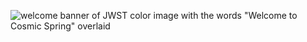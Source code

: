 ![welcome banner of JWST color image with the words "Welcome to Cosmic Spring" overlaid](.../welcome.jpeg)
